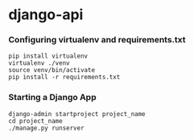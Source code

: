 # django-api

### Configuring virtualenv and requirements.txt

```
pip install virtualenv
virtualenv ./venv
source venv/bin/activate
pip install -r requirements.txt
```

### Starting a Django App

```
django-admin startproject project_name
cd project_name
./manage.py runserver
```